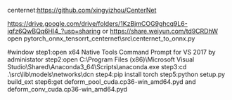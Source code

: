 centernet:https://github.com/xingyizhou/CenterNet

https://drive.google.com/drive/folders/1KzBjmCOG9ghcq9L6-iqfz6QwBQq6Hl4_?usp=sharing or https://share.weiyun.com/td9CRDhW
open pytorch_onnx_tensorrt_centernet\src\centernet_to_onnx.py

#window
step1:open  x64 Native Tools Command Prompt for VS 2017 by administator
step2:open C:\Program Files (x86)\Microsoft Visual Studio\Shared\Anaconda3_64\Scripts\anaconda.exe
step3:cd .\src\lib\models\networks\dcn
step4:pip install torch
step5:python setup.py build_ext
step6:get deform_pool_cuda.cp36-win_amd64.pyd and deform_conv_cuda.cp36-win_amd64.pyd